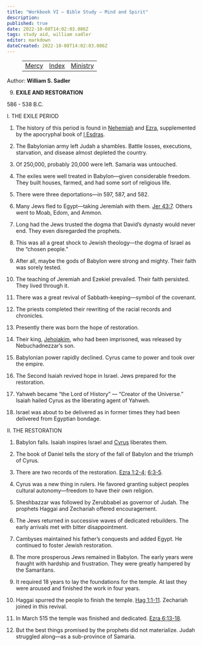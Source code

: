 ```yaml
---
title: "Workbook VI — Bible Study — Mind and Spirit"
description: 
published: true
date: 2022-10-08T14:02:03.086Z
tags: study aid, william sadler
editor: markdown
dateCreated: 2022-10-08T14:02:03.086Z
---
```


<figure class="table chapter-navigator">
	<table>
		<tbody>
		<tr>
			<td><a href="/en/William_S_Sadler/Workbook_6_Bible_Study/Mercy">Mercy</a></td>
			<td><a href="/en/William_S_Sadler/Workbook_6_Bible_Study/Index">Index</a></td>
			<td><a href="/en/William_S_Sadler/Workbook_6_Bible_Study/Ministry">Ministry</a></td>
		</tr>
		</tbody>
	</table>
</figure>

Author: **William S. Sadler**


9. **EXILE AND RESTORATION**

586 - 538 B.C.

I. THE EXILE PERIOD

1. The history of this period is found in [Nehemiah](/en/Bible/Nehemiah/1.htm) and [Ezra](/en/Bible/Ezra/1.htm), supplemented by the apocryphal book of [I Esdras](http://www.earlyjewishwritings.com/1esdras.html).

2. The Babylonian army left Judah a shambles. Battle losses, executions, starvation, and disease almost depleted the country.

3. Of 250,000, probably 20,000 were left. Samaria was untouched.

4. The exiles were well treated in Babylon—given considerable freedom. They built houses, farmed, and had some sort of religious life.

5. There were three deportations—in 597, 587, and 582.

6. Many Jews fled to Egypt—taking Jeremiah with them. [Jer 43:7](/en/Bible/Jeremiah/43#v7). Others went to Moab, Edom, and Ammon.

7. Long had the Jews trusted the dogma that David’s dynasty would never end. They even disregarded the prophets.

8. This was all a great shock to Jewish theology—the dogma of Israel as the “chosen people.”

9. After all, maybe the gods of Babylon were strong and mighty. Their faith was sorely tested.

10. The teaching of Jeremiah and Ezekiel prevailed. Their faith persisted. They lived through it.

11. There was a great revival of Sabbath-keeping—symbol of the covenant.

12. The priests completed their rewriting of the racial records and chronicles.

13. Presently there was born the hope of restoration.

14. Their king, [Jehoiakim](https://en.wikipedia.org/wiki/Jehoiakim), who had been imprisoned, was released by Nebuchadnezzar’s son.

15. Babylonian power rapidly declined. Cyrus came to power and took over the empire.

16. The Second Isaiah revived hope in Israel. Jews prepared for the restoration.

17. Yahweh became “the Lord of History” — “Creator of the Universe.” Isaiah hailed Cyrus as the liberating agent of Yahweh.

18. Israel was about to be delivered as in former times they had been delivered from Egyptian bondage.

II. THE RESTORATION

1. Babylon falls. Isaiah inspires Israel and [Cyrus](https://en.wikipedia.org/wiki/Cyrus_the_Great) liberates them.

2. The book of Daniel tells the story of the fall of Babylon and the triumph of Cyrus.

3. There are two records of the restoration. [Ezra 1:2-4](/en/Bible/Ezra/1#v2); [6:3-5](/en/Bible/Ezra/6#v3).

4. Cyrus was a new thing in rulers. He favored granting subject peoples cultural autonomy—freedom to have their own religion.

5. Sheshbazzar was followed by Zerubbabel as governor of Judah. The prophets Haggai and Zechariah offered encouragement.

6. The Jews returned in successive waves of dedicated rebuilders. The early arrivals met with bitter disappointment.

7. Cambyses maintained his father’s conquests and added Egypt. He continued to foster Jewish restoration.

8. The more prosperous Jews remained in Babylon. The early years were fraught with hardship and frustration. They were greatly hampered by the Samaritans.

9. It required 18 years to lay the foundations for the temple. At last they were aroused and finished the work in four years.

10. Haggai spurred the people to finish the temple. [Hag 1:1-11](/en/Bible/Haggai/1#v1). Zechariah joined in this revival.

11. In March 515 the temple was finished and dedicated. [Ezra 6:13-18](/en/Bible/Ezra/6#v13).

12. But the best things promised by the prophets did not materialize. Judah struggled along—as a sub-province of Samaria.


<br>

